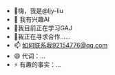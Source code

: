- 👋嗨，我是@ljy-liu
- 👀 我有兴趣AI
- 🌱我目前正在学习GAJ
- 💞️我正在寻求合作......
- 📫 如何联系我92154776@qq.com
- 😄 代词：...
- ⚡ 有趣的事实：...

<!---
ljy-liu/ljy-liu 是一个 ✨ 特殊 ✨ 存储库，因为它的“README.md”（此文件）出现在您的 GitHub 个人资料上。
您可以点击预览链接来查看您的更改。
--->
